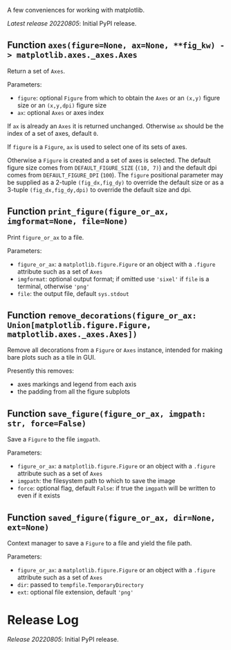 A few conveniences for working with matplotlib.

*Latest release 20220805*:
Initial PyPI release.

## Function `axes(figure=None, ax=None, **fig_kw) -> matplotlib.axes._axes.Axes`

Return a set of `Axes`.

Parameters:
* `figure`: optional `Figure` from which to obtain the `Axes`
  or an `(x,y)` figure size or an `(x,y,dpi)` figure size
* `ax`: optional `Axes` or axes index

If `ax` is already an `Axes` it is returned unchanged.
Otherwise `ax` should be the index of a set of axes,
default `0`.

If `figure` is a `Figure`, `ax` is used to select one of its
sets of axes.

Otherwise a `Figure` is created and a set of axes is selected.
The default figure size comes from `DEFAULT_FIGURE_SIZE` (`(10, 7)`)
and the default dpi comes from `DEFAULT_FIGURE_DPI` (`100`).
The `figure` positional parameter may be supplied
as a 2-tuple `(fig_dx,fig_dy)` to override the default size
or as a 3-tuple `(fig_dx,fig_dy,dpi)` to override the default size and dpi.

## Function `print_figure(figure_or_ax, imgformat=None, file=None)`

Print `figure_or_ax` to a file.

Parameters:
* `figure_or_ax`: a `matplotlib.figure.Figure` or an object
  with a `.figure` attribute such as a set of `Axes`
* `imgformat`: optional output format; if omitted use `'sixel'`
  if `file` is a terminal, otherwise `'png'`
* `file`: the output file, default `sys.stdout`

## Function `remove_decorations(figure_or_ax: Union[matplotlib.figure.Figure, matplotlib.axes._axes.Axes])`

Remove all decorations from a `Figure` or `Axes` instance,
intended for making bare plots such as a tile in GUI.

Presently this removes:
- axes markings and legend from each axis
- the padding from all the figure subplots

## Function `save_figure(figure_or_ax, imgpath: str, force=False)`

Save a `Figure` to the file `imgpath`.

Parameters:
* `figure_or_ax`: a `matplotlib.figure.Figure` or an object
  with a `.figure` attribute such as a set of `Axes`
* `imgpath`: the filesystem path to which to save the image
* `force`: optional flag, default `False`: if true the `imgpath`
  will be written to even if it exists

## Function `saved_figure(figure_or_ax, dir=None, ext=None)`

Context manager to save a `Figure` to a file and yield the file path.

Parameters:
* `figure_or_ax`: a `matplotlib.figure.Figure` or an object
  with a `.figure` attribute such as a set of `Axes`
* `dir`: passed to `tempfile.TemporaryDirectory`
* `ext`: optional file extension, default `'png'`

# Release Log



*Release 20220805*:
Initial PyPI release.
